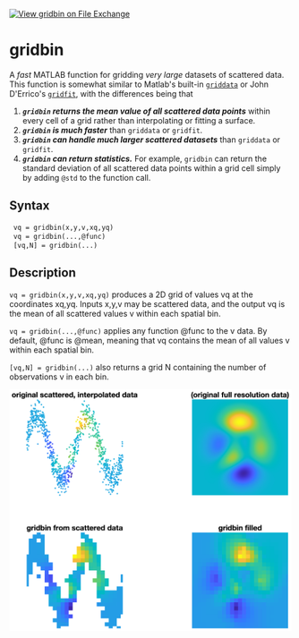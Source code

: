 [![View gridbin on File Exchange](https://www.mathworks.com/matlabcentral/images/matlab-file-exchange.svg)](https://www.mathworks.com/matlabcentral/fileexchange/98239-gridbin)
# gridbin
A _fast_ MATLAB function for gridding _very large_ datasets of scattered data. This function is somewhat similar to Matlab's built-in [`griddata`](https://www.mathworks.com/help/matlab/ref/griddata.html) or John D'Errico's [`gridfit`](https://www.mathworks.com/matlabcentral/fileexchange/8998), with the differences being that 

1. **_`gridbin` returns the mean value of all scattered data points_** within every cell of a grid rather than interpolating or fitting a surface. 
2. **_`gridbin` is much faster_** than `griddata` or `gridfit`.
3. **_`gridbin` can handle much larger scattered datasets_** than `griddata` or `gridfit`.
4. **_`gridbin` can return statistics._** For example, `gridbin` can return the standard deviation of all scattered data points within a grid cell simply by adding `@std` to the function call. 

##  Syntax
```
 vq = gridbin(x,y,v,xq,yq) 
 vq = gridbin(...,@func) 
 [vq,N] = gridbin(...) 
```
## Description

`vq = gridbin(x,y,v,xq,yq)` produces a 2D grid of values vq at the coordinates 
xq,yq. Inputs x,y,v may be scattered data, and the output vq is the mean
of all scattered values v within each spatial bin. 

`vq = gridbin(...,@func)` applies any function @func to the v data. By
default, @func is @mean, meaning that vq contains the mean of all values
v within each spatial bin. 

`[vq,N] = gridbin(...)` also returns a grid N containing the number of
observations v in each bin. 


![](gridbin.png) 